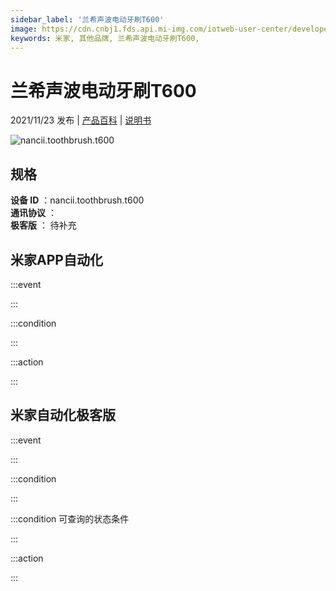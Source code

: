 ```yaml
---
sidebar_label: '兰希声波电动牙刷T600'
image: https://cdn.cnbj1.fds.api.mi-img.com/iotweb-user-center/developer_1679048028744wkxihvY2.png?GalaxyAccessKeyId=AKVGLQWBOVIRQ3XLEW&Expires=9223372036854775807&Signature=ANj9wmYMbRKfjHWIrk2gGAutfws=
keywords: 米家, 其他品牌, 兰希声波电动牙刷T600, 
---
```

# 兰希声波电动牙刷T600

2021/11/23 发布 | [产品百科](https://home.mi.com/webapp/content/baike/product/index.html?model=nancii.toothbrush.t600/) | [说明书](https://home.mi.com/views/introduction.html?model=nancii.toothbrush.t600&region=cn)

![nancii.toothbrush.t600](https://cdn.cnbj1.fds.api.mi-img.com/iotweb-user-center/developer_1679048028744wkxihvY2.png?GalaxyAccessKeyId=AKVGLQWBOVIRQ3XLEW&Expires=9223372036854775807&Signature=ANj9wmYMbRKfjHWIrk2gGAutfws=)

## 规格  
> 
**设备 ID** ：nancii.toothbrush.t600  
**通讯协议** ：  
**极客版**  ： 待补充 


## 米家APP自动化  

:::event  

:::

:::condition  

:::

:::action   

:::

## 米家自动化极客版  

:::event  

:::

:::condition  

:::

:::condition 可查询的状态条件  

:::

:::action  

:::

        
